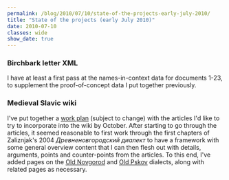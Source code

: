 ```yaml
---
permalink: /blog/2010/07/10/state-of-the-projects-early-july-2010/
title: "State of the projects (early July 2010)"
date: 2010-07-10
classes: wide
show_date: true
---
```

<h3>Birchbark letter XML</h3>
<p>I have at least a first pass at the names-in-context data for documents 1-23, to supplement the proof-of-concept data I put together previously.</p>
<h3>Medieval Slavic wiki</h3>
<p>I've put together a <a href="http://www.medievalslavic.org/Medieval_Slavic:Current_events">work plan</a> (subject to change) with the articles I'd like to try to incorporate into the wiki by October. After starting to go through the articles, it seemed reasonable to first work through the first chapters of Zaliznjak's 2004 <em>Древненовгородский диалект</em> to have a framework with some general overview content that I can then flesh out with details, arguments, points and counter-points from the articles. To this end, I've added pages on the <a href="http://www.medievalslavic.org/Old_Novgorod_dialect">Old Novgorod</a> and <a href="http://www.medievalslavic.org/Old_Pskov_dialect">Old Pskov</a> dialects, along with related pages as necessary.</p>
